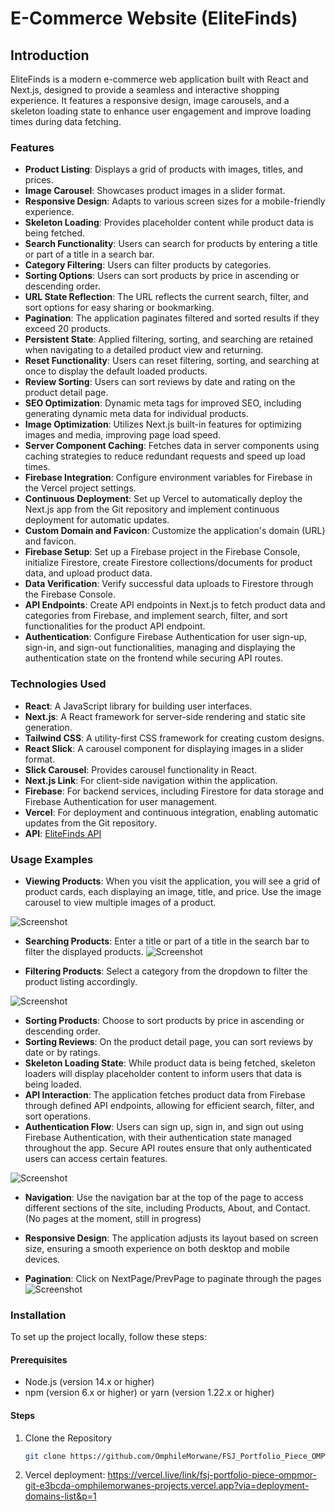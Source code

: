 # E-Commerce Website (EliteFinds)

## Introduction

EliteFinds is a modern e-commerce web application built with React and Next.js, designed to provide a seamless and interactive shopping experience. It features a responsive design, image carousels, and a skeleton loading state to enhance user engagement and improve loading times during data fetching.

### Features

- **Product Listing**: Displays a grid of products with images, titles, and prices.
- **Image Carousel**: Showcases product images in a slider format.
- **Responsive Design**: Adapts to various screen sizes for a mobile-friendly experience.
- **Skeleton Loading**: Provides placeholder content while product data is being fetched.
- **Search Functionality**: Users can search for products by entering a title or part of a title in a search bar.
- **Category Filtering**: Users can filter products by categories.
- **Sorting Options**: Users can sort products by price in ascending or descending order.
- **URL State Reflection**: The URL reflects the current search, filter, and sort options for easy sharing or bookmarking.
- **Pagination**: The application paginates filtered and sorted results if they exceed 20 products.
- **Persistent State**: Applied filtering, sorting, and searching are retained when navigating to a detailed product view and returning.
- **Reset Functionality**: Users can reset filtering, sorting, and searching at once to display the default loaded products.
- **Review Sorting**: Users can sort reviews by date and rating on the product detail page.
- **SEO Optimization**: Dynamic meta tags for improved SEO, including generating dynamic meta data for individual products.
- **Image Optimization**: Utilizes Next.js built-in features for optimizing images and media, improving page load speed.
- **Server Component Caching**: Fetches data in server components using caching strategies to reduce redundant requests and speed up load times.
- **Firebase Integration**: Configure environment variables for Firebase in the Vercel project settings.
- **Continuous Deployment**: Set up Vercel to automatically deploy the Next.js app from the Git repository and implement continuous deployment for automatic updates.
- **Custom Domain and Favicon**: Customize the application's domain (URL) and favicon.
- **Firebase Setup**: Set up a Firebase project in the Firebase Console, initialize Firestore, create Firestore collections/documents for product data, and upload product data.
- **Data Verification**: Verify successful data uploads to Firestore through the Firebase Console.
- **API Endpoints**: Create API endpoints in Next.js to fetch product data and categories from Firebase, and implement search, filter, and sort functionalities for the product API endpoint.
- **Authentication**: Configure Firebase Authentication for user sign-up, sign-in, and sign-out functionalities, managing and displaying the authentication state on the frontend while securing API routes.

### Technologies Used

- **React**: A JavaScript library for building user interfaces.
- **Next.js**: A React framework for server-side rendering and static site generation.
- **Tailwind CSS**: A utility-first CSS framework for creating custom designs.
- **React Slick**: A carousel component for displaying images in a slider format.
- **Slick Carousel**: Provides carousel functionality in React.
- **Next.js Link**: For client-side navigation within the application.
- **Firebase**: For backend services, including Firestore for data storage and Firebase Authentication for user management.
- **Vercel**: For deployment and continuous integration, enabling automatic updates from the Git repository.
- **API**: [EliteFinds API](https://localhost3000/app/products)

### Usage Examples

- **Viewing Products**: When you visit the application, you will see a grid of product cards, each displaying an image, title, and price. Use the image carousel to view multiple images of a product.

![Screenshot](/public/images/Screenshot2.png)


- **Searching Products**: Enter a title or part of a title in the search bar to filter the displayed products.
![Screenshot](/public/images/Screenshot1.png)

- **Filtering Products**: Select a category from the dropdown to filter the product listing accordingly.

![Screenshot](/public/images/Screenshot3.png)

- **Sorting Products**: Choose to sort products by price in ascending or descending order.
- **Sorting Reviews**: On the product detail page, you can sort reviews by date or by ratings.
- **Skeleton Loading State**: While product data is being fetched, skeleton loaders will display placeholder content to inform users that data is being loaded.
- **API Interaction**: The application fetches product data from Firebase through defined API endpoints, allowing for efficient search, filter, and sort operations.
- **Authentication Flow**: Users can sign up, sign in, and sign out using Firebase Authentication, with their authentication state managed throughout the app. Secure API routes ensure that only authenticated users can access certain features.

![Screenshot](/public/images/Screenshot5.png)

- **Navigation**: Use the navigation bar at the top of the page to access different sections of the site, including Products, About, and Contact. (No pages at the moment, still in progress)
- **Responsive Design**: The application adjusts its layout based on screen size, ensuring a smooth experience on both desktop and mobile devices.

- **Pagination**: Click on NextPage/PrevPage to paginate through the pages
![Screenshot](/public/images/Screenshot4.png)

### Installation

To set up the project locally, follow these steps:

#### **Prerequisites**

- Node.js (version 14.x or higher)
- npm (version 6.x or higher) or yarn (version 1.22.x or higher)

#### **Steps**

1. Clone the Repository
   ```bash
   git clone https://github.com/OmphileMorwane/FSJ_Portfolio_Piece_OMPMOR404_jse2407_Group-b_Omphile-Morwane_FSJ03.git

2. Vercel deployment: https://vercel.live/link/fsj-portfolio-piece-ompmor-git-e3bcda-omphilemorwanes-projects.vercel.app?via=deployment-domains-list&p=1
